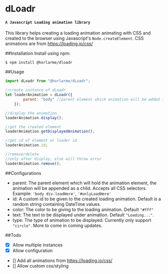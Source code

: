 # dLoadr 
#### `A Javascript Loading animation library`

This library helps creating a loading animation animating with CSS and created to the browser using Javascript's 
`Node.createElement`. CSS animations are from https://loading.io/css/


##Installation
Install using npm:
```
$ npm install @horlarme/dloadr
```

##Usage
```javascript
import dLoadr from "@horlarme/dLoadr";

//create instance of dLoadr
let loaderAnimation = dLoadr({
        parent: "body" //parent element which animation will be added into 
    });

//display the animation
loaderAnimation.display();

//get the created element
loaderAnimation.getDisplayedAnimation();

//get id of element or loader id
loaderAnimation.id;

//remove/delete
//only after display, else will throw error
loaderAnimation.remove();

``` 

##Configurations
- parent: The parent element which will hold the animation element, the animation will be appended as a child. 
Accepts all CSS selectors. 
Example: `'body div.loadHere'`, `'#onlyLoadHere'`
- id: A custom id to be given to the created loading animation. Default is a random string containing DateTime values.
- color: The color to be giving to the loading animation. Default `"#fff"`
- text: The text to be displayed under animation. Default `"Loading..."`.
- type: The type of animation to be displayed. Currently only support `"circle"`. More to come in coming updates.

##Todo
- [X] Allow multiple instances
- [x] Allow configuration
- [] Add all animations from https://loading.io/css/
- [] Allow custom css/styling
